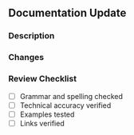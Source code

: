 ## Documentation Update

### Description
<!-- What documentation is being updated? -->

### Changes
<!-- List of specific changes made -->

### Review Checklist
- [ ] Grammar and spelling checked
- [ ] Technical accuracy verified
- [ ] Examples tested
- [ ] Links verified
